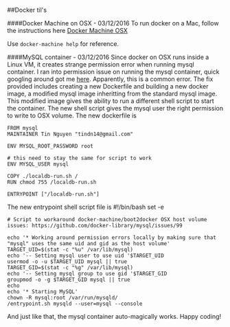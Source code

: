 ##Docker til's

####Docker Machine on OSX - 03/12/2016
To run docker on a Mac, follow the instructions here
[Docker Machine OSX](https://docs.docker.com/engine/installation/mac/)

Use `docker-machine help` for reference.

####MySQL container - 03/12/2016
Since docker on OSX runs inside a Linux VM, it creates strange permission error when running mysql container.
I ran into permission issue on running the mysql container, quick googling around got me [here](https://github.com/docker-library/mysql/issues/99). 
Apparently, this is a common error. The fix provided includes creating a new Dockerfile and building a new docker image, a modified mysql 
image inheritting from the standard mysql image. This modified image gives the ability to run a different shell script to start the container.
The new shell script gives the mysql user the right permission to write to OSX volume. The new dockerfile is 

    FROM mysql
    MAINTAINER Tin Nguyen "tindn14@gmail.com"

    ENV MYSQL_ROOT_PASSWORD root

    # this need to stay the same for script to work
    ENV MYSQL_USER mysql

    COPY ./localdb-run.sh /
    RUN chmod 755 /localdb-run.sh

    ENTRYPOINT ["/localdb-run.sh"] 

The new entrypoint shell script file is 
    #!/bin/bash
    set -e
    
    # Script to workaround docker-machine/boot2docker OSX host volume issues: https://github.com/docker-library/mysql/issues/99
    
    echo '* Working around permission errors locally by making sure that "mysql" uses the same uid and gid as the host volume'
    TARGET_UID=$(stat -c "%u" /var/lib/mysql)
    echo '-- Setting mysql user to use uid '$TARGET_UID
    usermod -o -u $TARGET_UID mysql || true
    TARGET_GID=$(stat -c "%g" /var/lib/mysql)
    echo '-- Setting mysql group to use gid '$TARGET_GID
    groupmod -o -g $TARGET_GID mysql || true
    echo
    echo '* Starting MySQL'
    chown -R mysql:root /var/run/mysqld/
    /entrypoint.sh mysqld --user=mysql --console
And just like that, the mysql container auto-magically works. Happy coding!
